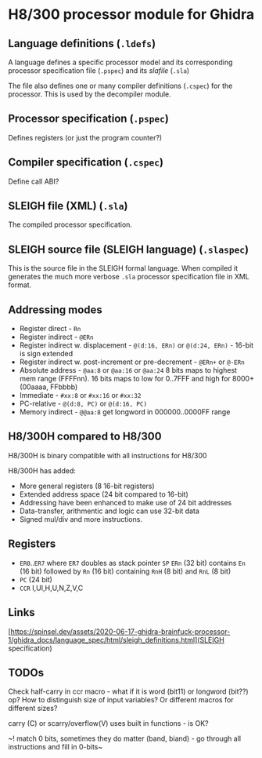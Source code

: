 # H8/300 processor module for Ghidra

## Language definitions (`.ldefs`)

A language defines a specific processor model and its corresponding
processor specification file (`.pspec`) and its _slafile_ (`.sla`)

The file also defines one or many compiler definitions (`.cspec`) for the processor. This is used by the decompiler module.

## Processor specification (`.pspec`)

Defines registers (or just the program counter?)

## Compiler specification (`.cspec`)

Define call ABI?

## SLEIGH file (XML) (`.sla`)

The compiled processor specification. 

## SLEIGH source file (SLEIGH language) (`.slaspec`)

This is the source file in the SLEIGH formal language. When compiled it generates the much more verbose `.sla` processor specification file in XML format.

## Addressing modes

* Register direct - `Rn`
* Register indirect - `@ERn`
* Register indirect w. displacement - `@(d:16, ERn)` or `@(d:24, ERn)` - 16-bit is sign extended
* Register indirect w. post-increment or pre-decrement - `@ERn+` or `@-ERn`
* Absolute address - `@aa:8` or `@aa:16` or `@aa:24` 8 bits maps to highest mem range (FFFFnn). 16 bits maps to low for 0..7FFF and high for 8000+ (00aaaa, FFbbbb)
* Immediate - `#xx:8` or `#xx:16` or `#xx:32`
* PC-relative - `@(d:8, PC)` or `@(d:16, PC)`
* Memory indirect - `@@aa:8` get longword in 000000..0000FF range

## H8/300H compared to H8/300

H8/300H is binary compatible with all instructions for H8/300

H8/300H has added:

* More general registers (8 16-bit registers)
* Extended address space (24 bit compared to 16-bit)
* Addressing have been enhanced to make use of 24 bit addresses
* Data-transfer, arithmentic and logic can use 32-bit data
* Signed mul/div and more instructions.

## Registers

* `ER0`..`ER7` where `ER7` doubles as stack pointer `SP`
  `ERn` (32 bit) contains `En` (16 bit) followed by `Rn` (16 bit) containing `RnH` (8 bit) and `RnL` (8 bit)
* `PC` (24 bit)
* `CCR` I,UI,H,U,N,Z,V,C

## Links

[https://spinsel.dev/assets/2020-06-17-ghidra-brainfuck-processor-1/ghidra_docs/language_spec/html/sleigh_definitions.html](SLEIGH specification)

## TODOs

Check half-carry in ccr macro - what if it is word (bit11) or longword (bit??) op? How to distinguish size of input variables? Or different macros for different sizes?

carry (C) or scarry/overflow(V) uses built in functions - is OK?

~! match 0 bits, sometimes they do matter (band, biand) - go through all instructions and fill in 0-bits~